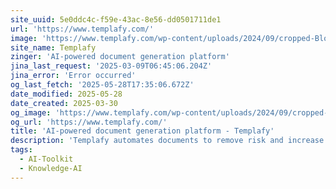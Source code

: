 ```yaml
---
site_uuid: 5e0ddc4c-f59e-43ac-8e56-dd0501711de1
url: 'https://www.templafy.com/'
image: 'https://www.templafy.com/wp-content/uploads/2024/09/cropped-Blog_Header_New-brand.png'
site_name: Templafy
zinger: 'AI-powered document generation platform'
jina_last_request: '2025-03-09T06:45:06.204Z'
jina_error: 'Error occurred'
og_last_fetch: '2025-05-28T17:35:06.672Z'
date_modified: 2025-05-28
date_created: 2025-03-30
og_image: 'https://www.templafy.com/wp-content/uploads/2024/09/cropped-Blog_Header_New-brand.png'
og_url: 'https://www.templafy.com/'
title: 'AI-powered document generation platform - Templafy'
description: 'Templafy automates documents to remove risk and increase efficiency for over 800 organizations around the world.'
tags:
  - AI-Toolkit
  - Knowledge-AI
---
```


